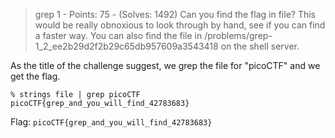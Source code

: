 > grep 1 - Points: 75 - (Solves: 1492)
> Can you find the flag in file? This would be really obnoxious to look through by hand, see if you can find a faster way. You can also find the file in /problems/grep-1_2_ee2b29d2f2b29c65db957609a3543418 on the shell server.

As the title of the challenge suggest, we grep the file for "picoCTF" and we get the flag.
```
% strings file | grep picoCTF
picoCTF{grep_and_you_will_find_42783683}
```

Flag: `picoCTF{grep_and_you_will_find_42783683}`

